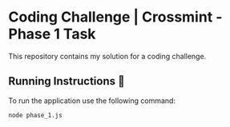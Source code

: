 # Coding Challenge | Crossmint - Phase 1 Task
This repository contains my solution for a coding challenge.

## Running Instructions 🦾

To run the application use the following command:
```bash
node phase_1.js
```

